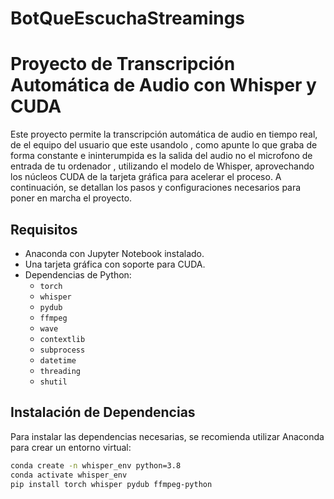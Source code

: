 # BotQueEscuchaStreamings


# Proyecto de Transcripción Automática de Audio con Whisper y CUDA

Este proyecto permite la transcripción automática de audio en tiempo real, de el equipo del usuario que este usandolo , como apunte lo que graba de forma constante e ininterumpida es la salida del audio no el microfono de entrada de tu ordenador , utilizando el modelo de Whisper, aprovechando los núcleos CUDA de la tarjeta gráfica para acelerar el proceso. A continuación, se detallan los pasos y configuraciones necesarios para poner en marcha el proyecto.

## Requisitos

- Anaconda con Jupyter Notebook instalado.
- Una tarjeta gráfica con soporte para CUDA.
- Dependencias de Python:
  - `torch`
  - `whisper`
  - `pydub`
  - `ffmpeg`
  - `wave`
  - `contextlib`
  - `subprocess`
  - `datetime`
  - `threading`
  - `shutil`

## Instalación de Dependencias

Para instalar las dependencias necesarias, se recomienda utilizar Anaconda para crear un entorno virtual:

```bash
conda create -n whisper_env python=3.8
conda activate whisper_env
pip install torch whisper pydub ffmpeg-python
